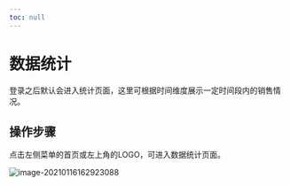 ```yaml
---
toc: null
---
```


# 数据统计

登录之后默认会进入统计页面，这里可根据时间维度展示一定时间段内的销售情况。

## 操作步骤

点击左侧菜单的首页或左上角的LOGO，可进入数据统计页面。

![image-20210116162923088](https://md-1256312109.cos.ap-beijing.myqcloud.com/uPic/image-20210116162923088.png)